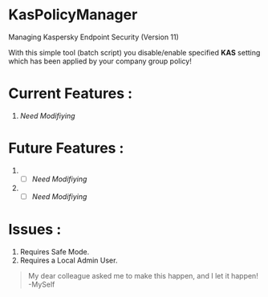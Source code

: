 # KasPolicyManager
Managing Kaspersky Endpoint Security (Version 11)

With this simple tool (batch script) you disable/enable specified **KAS** setting which has been applied by your company group policy!

# Current Features :
1. *Need Modifiying*

# Future Features :
1. -[ ] *Need Modifiying*
1. -[ ] *Need Modifiying*

# Issues :

1. Requires Safe Mode.
1. Requires a Local Admin User.





> My dear colleague asked me to make this happen, and I let it happen!
> -MySelf
